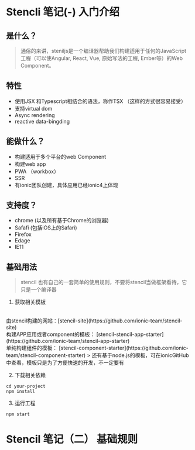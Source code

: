 # Stencli 笔记(-) 入门介绍
## 是什么？
> 通俗的来讲，steniljs是一个编译器帮助我们构建适用于任何的JavaScript工程（可以使Angular, React, Vue, 原始写法的工程, Ember等）的Web Component。 
## 特性
+ 使用JSX 和Typescript相结合的语法，称作TSX （这样的方式很容易接受）
+ 支持virtual dom
+ Async rendering
+ reactive data-bingding
## 能做什么？
+ 构建适用于多个平台的web Component
+ 构建web app 
+ PWA （workbox）
+ SSR
+ 有ionic团队创建，具体应用已经ionic4上体现
## 支持度？
+ chrome (以及所有基于Chrome的浏览器)
+ Safafi (包括iOS上的Safari)
+ Firefox
+ Edage
+ IE11

## 基础用法
> stencil 也有自己的一套简单的使用规则，不要将stencil当做框架看待，它只是一个编译器
1. 获取相关模板
<br/>
由stencil构建的网站：[stencil-site](https://github.com/ionic-team/stencil-site)
<br/>
构建APP应用或者component的模板：
[stencil-stencil-app-starter](https://github.com/ionic-team/stencil-app-starter)
<br/>
单纯构建组件的模板：
[stencil-component-starter](https://github.com/ionic-team/stencil-component-starter)
> 还有基于node.js的模板，可在ionicGitHub中查看，模板只是为了方便快速的开发，不一定要有

2. 下载相关依赖
```
cd your-project
npm install
```
3. 运行工程
```
npm start
```
# Stencil 笔记（二） 基础规则